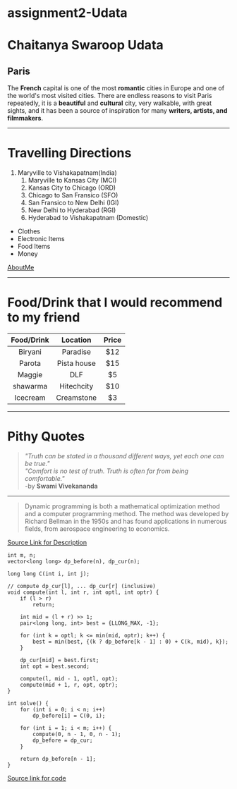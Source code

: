 # assignment2-Udata

# Chaitanya Swaroop Udata

## Paris

The **French** capital is one of the most **romantic** cities in Europe and one of the world's most visited cities. There are endless reasons to visit Paris repeatedly, it is a **beautiful** and **cultural** city, very walkable, with great sights, and it has been a source of inspiration for many **writers, artists, and filmmakers**.

---

# Travelling Directions
1. Maryville to Vishakapatnam(India)
    1. Maryville to Kansas City (MCI)
    2. Kansas City to Chicago (ORD)
    3. Chicago to San Fransico (SFO)
    4. San Fransico to New Delhi (IGI)
    5. New Delhi to Hyderabad (RGI)
    6. Hyderabad to Vishakapatnam (Domestic)

- Clothes
- Electronic Items
- Food Items
- Money
  
[AboutMe](https://github.com/chaitanyaswaroopdev/assignment2-Udata/blob/main/AboutMe.md)

---

# Food/Drink that I would recommend to my friend
| Food/Drink | Location | Price |
| :---: | :---: | :---: |
| Biryani | Paradise | $12 |
| Parota | Pista house | $15 |
| Maggie | DLF | $5 |
| shawarma | Hitechcity | $10 |
| Icecream | Creamstone | $3 |

---
# Pithy Quotes
>*"Truth can be stated in a thousand different ways, yet each one can be true."*<br/>
>*"Comfort is no test of truth. Truth is often far from being comfortable."*<br/>
> -by **Swami Vivekananda**

---

>Dynamic programming is both a mathematical optimization method and a computer programming method. The method was developed by Richard Bellman in the 1950s and has found applications in numerous fields, from aerospace engineering to economics.

[Source Link for Description](https://en.wikipedia.org/wiki/Dynamic_programming)

```
int m, n;
vector<long long> dp_before(n), dp_cur(n);

long long C(int i, int j);

// compute dp_cur[l], ... dp_cur[r] (inclusive)
void compute(int l, int r, int optl, int optr) {
    if (l > r)
        return;

    int mid = (l + r) >> 1;
    pair<long long, int> best = {LLONG_MAX, -1};

    for (int k = optl; k <= min(mid, optr); k++) {
        best = min(best, {(k ? dp_before[k - 1] : 0) + C(k, mid), k});
    }

    dp_cur[mid] = best.first;
    int opt = best.second;

    compute(l, mid - 1, optl, opt);
    compute(mid + 1, r, opt, optr);
}

int solve() {
    for (int i = 0; i < n; i++)
        dp_before[i] = C(0, i);

    for (int i = 1; i < m; i++) {
        compute(0, n - 1, 0, n - 1);
        dp_before = dp_cur;
    }

    return dp_before[n - 1];
}

```
[Source link for code](https://cp-algorithms.com/dynamic_programming/profile-dynamics.html)